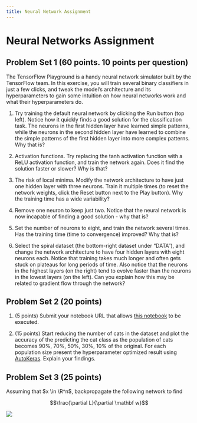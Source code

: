 ```yaml
---
title: Neural Network Assignment
---
```


# Neural Networks Assignment

## Problem Set 1 (60 points. 10 points per question)

The TensorFlow Playground is a handy neural network simulator built by the TensorFlow team. In this exercise, you will train several binary classifiers in just a few clicks, and tweak the model’s architecture and its hyperparameters to gain some intuition on how neural networks work and what their hyperparameters do. 

1. Try training the default neural network by clicking the Run button (top left). Notice how it quickly finds a good solution for the classification task. The neurons in the first hidden layer have learned simple patterns, while the neurons in the second hidden layer have learned to combine the simple patterns of the first hidden layer into more complex patterns. Why that is? 

2. Activation functions. Try replacing the tanh activation function with a ReLU activation function, and train the network again. Does it find the solution faster or slower? Why is that? 

3. The risk of local minima. Modify the network architecture to have just one hidden layer with three neurons. Train it multiple times (to reset the network weights, click the Reset button next to the Play button). Why the training time has a wide variability? 

4. Remove one neuron to keep just two. Notice that the neural network is now incapable of finding a good solution - why that is?

5. Set the number of neurons to eight, and train the network several times. Has the training time (time to convergence) improved? Why that is? 

6. Select the spiral dataset (the bottom-right dataset under “DATA”), and change the network architecture to have four hidden layers with eight neurons each. Notice that training takes much longer and often gets stuck on plateaus for long periods of time. Also notice that the neurons in the highest layers (on the right) tend to evolve faster than the neurons in the lowest layers (on the left). Can you explain how this may be related to gradient flow through the network? 

## Problem Set 2  (20 points)

1. (5 points) Submit your notebook URL that allows [this notebook](https://pantelis.github.io/data-science/aiml-common/lectures/cnn/cnn-example-architectures/using_convnets_with_small_datasets.ipynb) to be executed. 

2. (15 points) Start reducing the number of cats in the dataset and plot the accuracy of the predicting the cat class as the population of cats becomes 90%, 70%, 50%, 30%, 10% of the original. For each population size present the hyperparameter optimized result using [AutoKeras](https://autokeras.com). Explain your findings. 

## Problem Set 3 (25 points)

Assuming that $x \in \R^n$, backpropagate the following network to find 

$$\frac{\partial L}{\partial \mathbf w}$$

![](images/neuron-ce.png)
